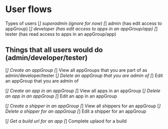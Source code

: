 # User flows

Types of users
[_] superadmin (ignore for now)
[_] admin (has edit access to appGroup)
[_] developer (has edit access to apps in an appGroup/app)
[_] tester (has read access to apps in an appGroup/app)

## Things that all users would do (admin/developer/tester)

[_] Create an appGroup
[_] View all appGroups that you are part of as admin/developer/tester
[_] Delete an appGroup that you are admin of
[_] Edit an appGroup that you are admin of

[_] Create an app in an appGroup
[_] View all apps in an appGroup
[_] Delete an app in an appGroup
[_] Edit an app in an appGroup

[_] Create a shipper in an appGroup
[_] View all shippers for an appGroup
[_] Delete a shipper for an appGroup
[_] Edit a shipper for an appGroup

[_] Get a build url for an app
[_] Complete uplaod for a build